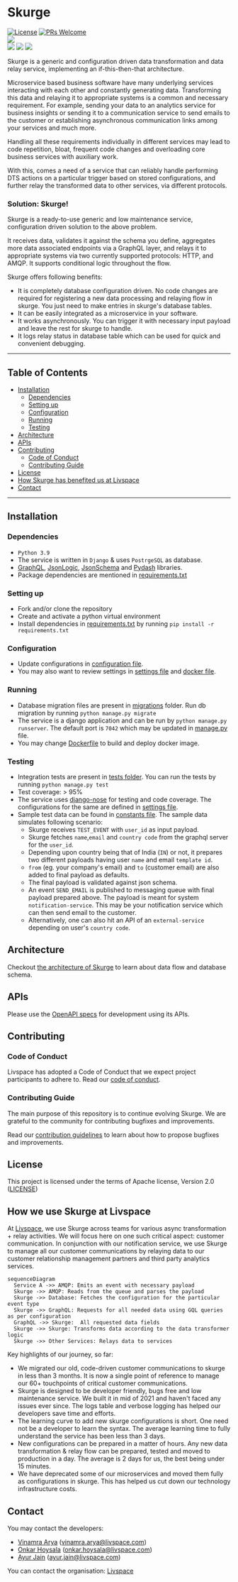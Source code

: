 # Skurge 
[![License](https://img.shields.io/badge/License-Apache_2.0-blue.svg)](LICENSE.txt) [![PRs Welcome](https://img.shields.io/badge/PRs-welcome-brightgreen.svg)](resources/contributing.md)
<br />[![](https://img.shields.io/badge/code--coverage-95%25-brightgreen)](coverage.xml)
<br />![](https://img.shields.io/badge/Python-3.9-green) ![](https://img.shields.io/badge/Django-2.2-green) ![](https://img.shields.io/badge/PostgreSQL-12-blue)

Skurge is a generic and configuration driven data transformation and data relay service, implementing an if-this-then-that architecture.

Microservice based business software have many underlying services interacting with each other and constantly generating data. 
Transforming this data and relaying it to appropriate systems is a common and necessary requirement.
For example, sending your data to an analytics service for business insights or sending it to a communication service to send emails to the customer
or establishing asynchronous communication links among your services and much more.

Handling all these requirements individually in different services may lead to code repetition, bloat, frequent code changes and overloading core business services with auxiliary work.

With this, comes a need of a service that can reliably handle performing DTS actions on a particular trigger based on stored configurations, and further relay the transformed data to other services, via different protocols.


### Solution: Skurge!
Skurge is a ready-to-use generic and low maintenance service, configuration driven solution to the above problem.

It receives data, validates it against the schema you define, aggregates more data associated endpoints via a GraphQL layer, and relays it to appropriate systems via two currently supported protocols: HTTP, and AMQP. It supports conditional logic throughout the flow. 

Skurge offers following benefits:
* It is completely database configuration driven. No code changes are required for registering a new data processing and relaying flow in skurge. You just need to make entries in skurge's database tables. 
* It can be easily integrated as a microservice in your software.
* It works asynchronously. You can trigger it with necessary input payload and leave the rest for skurge to handle.
* It logs relay status in database table which can be used for quick and convenient debugging.

---
## Table of Contents
* [Installation](#Installation)
  * [Dependencies](#Dependencies)
  * [Setting up](#Setting-up)
  * [Configuration](#Configuration)
  * [Running](#Running)
  * [Testing](#Testing)
* [Architecture](#Architecture)
* [APIs](#APIs)
* [Contributing](#Contributing)
  * [Code of Conduct](#Code-of-Conduct)
  * [Contributing Guide](#Contributing-Guide)
* [License](#License)
* [How Skurge has benefited us at Livspace](#How-Skurge-has-benefited-us-at-Livspace)
* [Contact](#Contact)
---

## Installation


### Dependencies
* `Python 3.9`
* The service is written in `Django` & uses `PostrgeSQL` as database.
* [GraphQL](https://graphql.org/), [JsonLogic](https://jsonlogic.com/), [JsonSchema](https://json-schema.org/) and [Pydash](https://pydash.readthedocs.io/en/latest/) libraries.
* Package dependencies are mentioned in [requirements.txt](requirements.txt)

### Setting up
* Fork and/or clone the repository
* Create and activate a python virtual environment
* Install dependencies in [requirements.txt](requirements.txt) by running `pip install -r requirements.txt`

### Configuration
* Update configurations in [configuration file](webapp/conf/env/conf.py).
* You may also want to review settings in [settings file](webapp/conf/settings.py) and [docker file](Dockerfile).

### Running
* Database migration files are present in [migrations](webapp/apps/skurge/migrations) folder. Run db migration by running `python manage.py migrate`
* The service is a django application and can be run by `python manage.py runserver`. The default port is `7042` which may be updated in [manage.py](manage.py) file.
* You may change [Dockerfile](Dockerfile) to build and deploy docker image.

### Testing
* Integration tests are present in [tests folder](webapp/apps/skurge/tests). You can run the tests by running `python manage.py test`
* Test coverage: > 95%
* The service uses [django-nose](https://pypi.org/project/django-nose/) for testing and code coverage. The configurations for the same are defined in [settings file](webapp/conf/settings.py).
* Sample test data can be found in [constants file](webapp/apps/skurge/tests/common/constants.py). The sample data simulates following scenario:
  * Skurge receives `TEST_EVENT` with `user_id` as input payload.
  * Skurge fetches `name`,`email` and `country code` from the graphql server for the `user_id`.
  * Depending upon country being that of India (`IN`) or not, it prepares two different payloads having user `name` and email `template id`.
  * `from` (eg. your company's email) and `to` (customer email) are also added to final payload as defaults.
  * The final payload is validated against json schema.
  * An event `SEND_EMAIL` is published to messaging queue with final payload prepared above. The payload is meant for system `notification-service`. This may be your notification service which can then send email to the customer.
  * Alternatively, one can also hit an API of an `external-service` depending on user's `country code`.

## Architecture
Checkout [the architecture of Skurge](resources/architecture.md) to learn about data flow and database schema.

## APIs
Please use the [OpenAPI specs](resources/apis.md) for development using its APIs.


## Contributing

### Code of Conduct
Livspace has adopted a Code of Conduct that we expect project participants to adhere to. Read our [code of conduct](resources/code_of_conduct.md).

### Contributing Guide
The main purpose of this repository is to continue evolving Skurge. We are grateful to the community for contributing bugfixes and improvements.

Read our [contribution guidelines](resources/contributing.md) to learn about how to propose bugfixes and improvements.

## License
This project is licensed under the terms of Apache license, Version 2.0 ([LICENSE](LICENSE.txt))

## How we use Skurge at Livspace
At [Livspace](https://www.livspace.com/), we use Skurge across teams for various async transformation + relay activities. We will focus here on one such critical aspect: customer communication. In conjunction with our notification service, we use Skurge to manage all our customer communications by relaying data to our customer relationship management partners and third party analytics services. 

```mermaid
sequenceDiagram
  Service A ->> AMQP: Emits an event with necessary payload
  Skurge ->> AMQP: Reads from the queue and parses the payload
  Skurge ->> Database: Fetches the configuration for the particular event type
  Skurge ->> GraphQL: Requests for all needed data using GQL queries as per configuration
  GraphQL ->> Skurge:  All requested data fields
  Skurge ->> Skurge: Transforms data according to the data transformer logic
  Skurge ->> Other Services: Relays data to services
 ```

Key highlights of our journey, so far:
* We migrated our old, code-driven customer communications to skurge in less than 3 months. It is now a single point of reference to manage our 60+ touchpoints of critical customer communications. 
* Skurge is designed to be developer friendly, bugs free and low maintenance service. We built it in mid of 2021 and haven't faced any issues ever since. The logs table and verbose logging has helped our developers save time and efforts. 
* The learning curve to add new skurge configurations is short. One need not be a developer to learn the syntax. The average learning time to fully understand the service has been less than 3 days.
* New configurations can be prepared in a matter of hours. Any new data transformation & relay flow can be prepared, tested and moved to production in a day. The average is 2 days for us, the best being under 15 minutes.
* We have deprecated some of our microservices and moved them fully as configurations in skurge. This has helped us cut down our technology infrastructure costs.


## Contact
You may contact the developers:
* [Vinamra Arya](https://github.com/vinamraarya-livspace) (vinamra.arya@livspace.com)
* [Onkar Hoysala](https://github.com/onkarhoysalalivspace) (onkar.hoysala@livspace.com)
* [Ayur Jain](https://github.com/aj95) (ayur.jain@livspace.com)

You can contact the organisation: [Livspace](https://www.livspace.com/in/contact-us)
